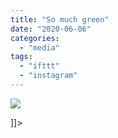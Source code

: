```yaml
---
title: "So much green"
date: "2020-06-06"
categories: 
  - "media"
tags: 
  - "ifttt"
  - "instagram"
---
```


![](images/Mathew-Ingram-on-Instagram-“So-much-green”.png)

\]\]>
